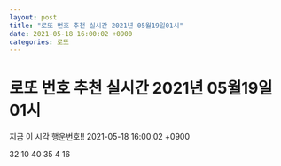 ```yaml
---
layout: post
title: "로또 번호 추천 실시간 2021년 05월19일01시"
date: 2021-05-18 16:00:02 +0900
categories: 로또
---
```


# 로또 번호 추천 실시간 2021년 05월19일01시

지금 이 시각 행운번호!! 2021-05-18 16:00:02 +0900

 32  10  40  35  4  16 

